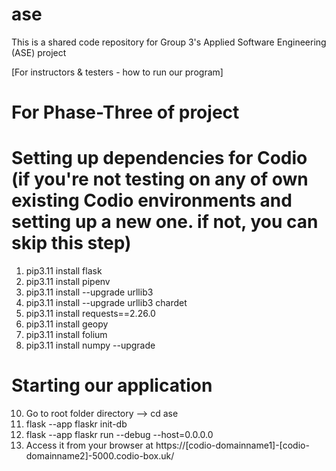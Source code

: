 # ase
This is a shared code repository for Group 3's Applied Software Engineering (ASE) project

[For instructors & testers - how to run our program]

# For Phase-Three of project
# Setting up dependencies for Codio (if you're not testing on any of own existing Codio environments and setting up a new one. if not, you can skip this step)
1. pip3.11 install flask
2. pip3.11 install pipenv
3. pip3.11 install --upgrade urllib3
4. pip3.11 install --upgrade urllib3 chardet
5. pip3.11 install requests==2.26.0
6. pip3.11 install geopy
7. pip3.11 install folium
8. pip3.11 install numpy --upgrade

# Starting our application
10. Go to root folder directory --> cd ase
11. flask --app flaskr init-db
12. flask --app flaskr run --debug --host=0.0.0.0
13. Access it from your browser at https://[codio-domainname1]-[codio-domainname2]-5000.codio-box.uk/
